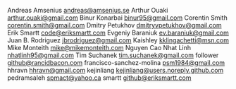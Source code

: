 Andreas Amsenius <andreas@amsenius.se>
Arthur Ouaki <arthur.ouaki@gmail.com>
Binur Konarbai <binur95@gmail.com>
Corentin Smith <corentin.smith@gmail.com>
Dmitry Petukhov <dmitryvpetukhov@gmail.com>
Erik Smartt <code@eriksmartt.com>
Evgeniy Baraniuk <ev.baraniuk@gmail.com>
Juan B. Rodriguez <jbrodriguez@gmail.com>
Kaishley <kklingachetti@msn.com>
Mike Monteith <mike@mikemonteith.com>
Nguyen Cao Nhat Linh <nhatlinh95@gmail.com>
Tim Suchanek <tim.suchanek@gmail.com>
follower <github@rancidbacon.com>
francisco-sanchez-molina <psm1984@gmail.com>
hhravn <hhravn@gmail.com>
kejinliang <kejinliang@users.noreply.github.com>
pedramsaleh <spmact@yahoo.ca>
smartt <github@eriksmartt.com>
